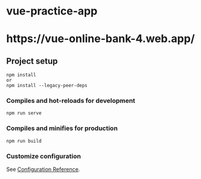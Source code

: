 # vue-practice-app

<h1>https://vue-online-bank-4.web.app/</h1>

## Project setup
```
npm install
or
npm install --legacy-peer-deps
```

### Compiles and hot-reloads for development
```
npm run serve
```

### Compiles and minifies for production
```
npm run build
```

### Customize configuration
See [Configuration Reference](https://cli.vuejs.org/config/).
